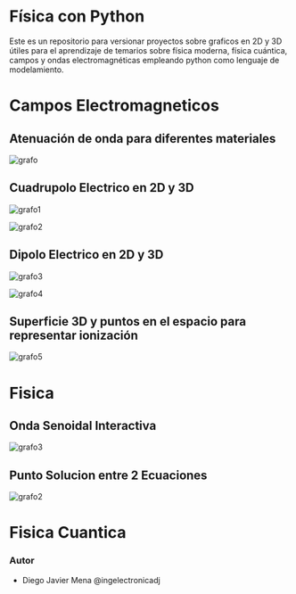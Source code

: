 # Física con Python
Este es un repositorio para versionar proyectos sobre graficos en 2D y 3D útiles para el aprendizaje de temarios sobre física moderna, física cuántica, campos y ondas electromagnéticas empleando python como lenguaje de modelamiento.  

# Campos Electromagneticos
## Atenuación de onda para diferentes materiales
![grafo](https://github.com/ingelectronicadj/FisicaConPython/blob/master/camposElectromagneticos/Atenuacion%20de%20Onda/LongitudDeOnda.png?raw=true "grafo")

## Cuadrupolo Electrico en 2D y 3D
![grafo1](https://github.com/ingelectronicadj/FisicaConPython/blob/master/camposElectromagneticos/Cuadrupolo/cuadrupolo2D.png?raw=true "grafo1")

![grafo2](https://github.com/ingelectronicadj/FisicaConPython/blob/master/camposElectromagneticos/Cuadrupolo/cuadrupolo3D.png?raw=true "grafo2")

## Dipolo Electrico en 2D y 3D
![grafo3](https://github.com/ingelectronicadj/FisicaConPython/blob/master/camposElectromagneticos/Dipolo%20Electrico/dipolo2D.png?raw=true "grafo3")

![grafo4](https://github.com/ingelectronicadj/FisicaConPython/blob/master/camposElectromagneticos/Dipolo%20Electrico/dipolo3D.png?raw=true "grafo4")

## Superficie 3D y puntos en el espacio para representar ionización
![grafo5](https://github.com/ingelectronicadj/FisicaConPython/blob/master/camposElectromagneticos/Ionizacion/salidaGrafica.png?raw=true "grafo5")

# Fisica 
## Onda Senoidal Interactiva
![grafo3](https://github.com/ingelectronicadj/FisicaConPython/blob/master/Fisica/OndaSenoidal/salidaGrafica.png?raw=true "grafo3")

## Punto Solucion entre 2 Ecuaciones
![grafo2](https://github.com/ingelectronicadj/FisicaConPython/blob/master/Fisica/PuntoSolucionEntre2Ecuaciones/salidaGrafica.png?raw=true "grafo2")

# Fisica Cuantica 

### Autor 
* Diego Javier Mena @ingelectronicadj 
